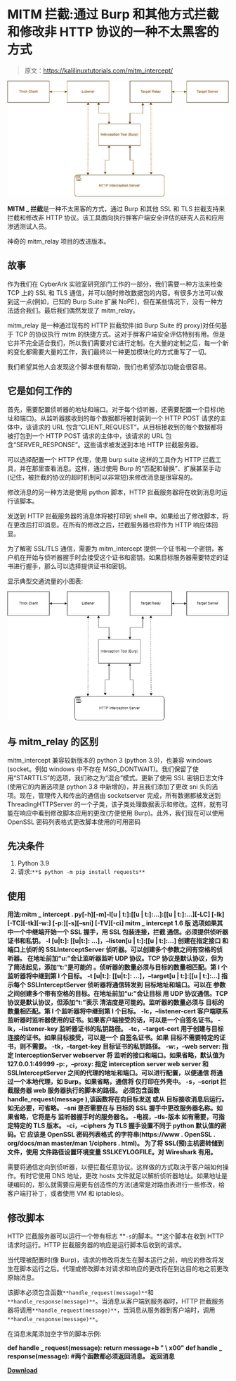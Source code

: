 # MITM 拦截:通过 Burp 和其他方式拦截和修改非 HTTP 协议的一种不太黑客的方式

> 原文：<https://kalilinuxtutorials.com/mitm_intercept/>

[![](img//bfde2ceeb5543677a739161f3ab69ef7.png)](https://blogger.googleusercontent.com/img/b/R29vZ2xl/AVvXsEh259XKa2ZeVsxxk_SrjGxLL1vTczyQPQZM95OMdDwYUAQNSnsJbUNtF-vGE2jn0MHWlU0-eTaTt0gv9TlcW4pU7iqz2e8qOVXCXNcDy394CsO4vbPt3wIoQidKYOj32N3sPvzCIdmwmMlOWGCETxRcXl-hhcu9_Vb6m8UY86GcI4_-6UqXY_utx5tz/s728/MITM_Intercept_1-769093%20(2).png)

**MITM _ 拦截**是一种不太黑客的方式，通过 Burp 和其他 SSL 和 TLS 拦截支持来拦截和修改非 HTTP 协议。该工具面向执行胖客户端安全评估的研究人员和应用渗透测试人员。

神奇的 mitm_relay 项目的改进版本。

## 故事

作为我们在 CyberArk 实验室研究部门工作的一部分，我们需要一种方法来检查 TCP 上的 SSL 和 TLS 通信，并可以随时修改数据包的内容。有很多方法可以做到这一点(例如，已知的 Burp Suite 扩展 NoPE)，但在某些情况下，没有一种方法适合我们。最后我们偶然发现了 mitm_relay。

mitm_relay 是一种通过现有的 HTTP 拦截软件(如 Burp Suite 的 proxy)对任何基于 TCP 的协议执行 mitm 的快捷方式。这对于胖客户端安全评估特别有用。但是它并不完全适合我们，所以我们需要对它进行定制。在大量的定制之后，每一个新的变化都需要大量的工作，我们最终以一种更加模块化的方式重写了一切。

我们希望其他人会发现这个脚本很有帮助，我们也希望添加功能会很容易。

## 它是如何工作的

首先，需要配置侦听器的地址和端口。对于每个侦听器，还需要配置一个目标(地址和端口)。从监听器接收到的每个数据都将被封装到一个 HTTP POST 请求的主体中，该请求的 URL 包含“CLIENT_REQUEST”。从目标接收到的每个数据都将被打包到一个 HTTP POST 请求的主体中，该请求的 URL 包含“SERVER_RESPONSE”。这些请求被发送到本地 HTTP 拦截服务器。

可以选择配置一个 HTTP 代理，使用 burp suite 这样的工具作为 HTTP 拦截工具，并在那里查看消息。这样，通过使用 Burp 的“匹配和替换”、扩展甚至手动(记住，被拦截的协议的超时机制可以非常短)来修改消息是很容易的。

修改消息的另一种方法是使用 python 脚本，HTTP 拦截服务器将在收到消息时运行该脚本。

发送到 HTTP 拦截服务器的消息体将被打印到 shell 中。如果给出了修改脚本，将在更改后打印消息。在所有的修改之后，拦截服务器也将作为 HTTP 响应体回显。

为了解密 SSL/TLS 通信，需要为 mitm_intercept 提供一个证书和一个密钥，客户机在开始与侦听器握手时会接受这个证书和密钥。如果目标服务器需要特定的证书进行握手，那么可以选择提供证书和密钥。

显示典型交通流量的小图表:

![](img//7e3f5b03f9132800596bfe63b8a6dc7f.png)

## 与 mitm_relay 的区别

mitm_intercept 兼容较新版本的 python 3 (python 3.9)，也兼容 windows (socket。例如 windows 中不存在 MSG_DONTWAIT)。我们保留了使用“STARTTLS”的选项，我们称之为“混合”模式。更新了使用 SSL 密钥日志文件(使用它的内置选项是 python 3.8 中新增的)，并且我们添加了更改 sni 头的选项。现在，管理传入和传出的通信由 socketserver 完成，所有数据都被发送到 ThreadingHTTPServer 的一个子类，该子类处理数据表示和修改。这样，就有可能在响应中看到修改脚本应用的更改(方便使用 Burp)。此外，我们现在可以使用 OpenSSL 密码列表格式更改脚本使用的可用密码

## 先决条件

1.  Python 3.9
2.  请求:`**$ python -m pip install requests**`

## 使用

**用法:mitm _ intercept . py[-h][-m]-l[u | t:]:[[u | t:]:…]:[[u | t:]:…][-LC]
[-lk][-TC][-tk][-w:]
[-p:][-s][–sni]
[-TV][-ci]
mitm _ intercept 1.6 版
选项如果其中一个中继端开始一个
SSL 握手，用 SSL 包装连接，拦截
通信。必须提供侦听器证书和私钥。
-l [u|t:]: [[u|t:]: …]，–listen[u | t:]:[[u | t:]:…]
创建在指定接口
和端口上侦听的 SSLInterceptServer 侦听器。可以创建多个参数之间有空格的侦听器。
在地址前加“u:”会让监听器监听 UDP
协议。TCP 协议是默认协议，但为了简洁起见，添加“t:”是可能的
。侦听器的数量必须与目标的数量相匹配。第 I 个
监听器将中继到第 I 个目标。
-t [u|t:]: [[u|t:]: …]，–target[u | t:]:[[u | t:]:…]
指示每个 SSLInterceptServer 侦听器将通信转发到
目标地址和端口。可以在
参数之间创建多个带有空格的目标。在地址前加“u:”会让目标
用 UDP 协议通信。TCP 协议是默认协议，但添加“t:”表示
清洁度是可能的。监听器的数量必须与
目标的数量相匹配。第 I 个监听器将中继到第 I 个目标。
-lc，–listener-cert
客户端联系监听器时监听器使用的证书。如果客户端接受的话，可以是一个自签名证书。
-lk，–listener-key
监听器证书的私钥路径。
-tc，–target-cert
用于创建与目标连接的证书。如果目标接受，可以是一个
自签名证书。如果
目标不需要特定的证书，则不需要。
-tk，–target-key
目标证书的私钥路径。
-w:，–web server:
指定 InterceptionServer webserver 将
监听的接口和端口。如果省略，默认值为 127.0.0.1:49999
-p:，–proxy:
指定 interception server
web server 和 SSLInterceptServer 之间的代理的地址和端口。可以进行配置，以便通信
将通过一个本地代理，如 Burp。如果省略，通信将
仅打印在外壳中。
-s，–script
拦截服务器 web 服务器执行的脚本的路径。
必须包含函数 handle_request(message ),该函数将在向目标发送
或从
目标接收消息后运行。如无必要，可省略。
–sni 是否需要在与
目标的 SSL 握手中更改服务器名称。如果省略，它将是与
监听器握手时的服务器名。
-电视，–tls-版本
如有需要，可指定特定的 TLS 版本。
-ci，–ciphers
为 TLS 握手设置不同于 python 默认值的密码。它
应该是 OpenSSL 密码列表格式
的字符串(https://www . OpenSSL . org/docs/man master/man 1/ciphers . html)。
为了将 SSL(预)主机密转储到文件，使用
文件路径设置环境变量 SSLKEYLOGFILE。对 Wireshark 有用。**

需要将通信定向到侦听器，以便拦截任意协议。这样做的方式取决于客户端如何操作。有时它使用 DNS 地址，更改 hosts 文件就足以解析侦听器地址。如果地址是硬编码的，那么就需要应用更有创造性的方法(通常是对路由表进行一些修改，给客户端打补丁，或者使用 VM 和 iptables)。

## 修改脚本

HTTP 拦截服务器可以运行一个带有标志 **`-s`的脚本。**这个脚本在收到 HTTP 请求时运行。HTTP 拦截服务器的响应是运行脚本后收到的请求。

当代理被配置时(像 Burp)，请求的修改将发生在脚本运行之前，响应的修改将发生在脚本运行之后。代理或修改脚本对请求和响应的更改将在到达目的地之前更改原始消息。

该脚本必须包含函数`**handle_request(message)**`和`**handle_response(message)**`。当消息从客户端到服务器时，HTTP 拦截服务器将调用`**handle_request(message)**`，当消息从服务器到客户端时，调用`**handle_response(message)**`。

在消息末尾添加空字节的脚本示例:

**def handle _ request(message):
return message+b " \ x00"
def handle _ response(message):
#两个函数都必须返回消息。
返回消息**

[**Download**](https://github.com/cyberark/MITM_Intercept)